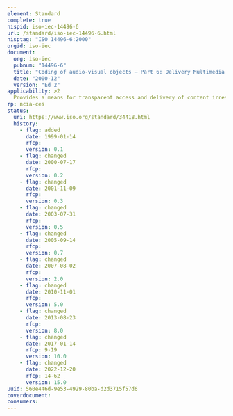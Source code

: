 ```yaml
---
element: Standard
complete: true
nispid: iso-iec-14496-6
url: /standard/iso-iec-14496-6.html
nisptag: "ISO 14496-6:2000"
orgid: iso-iec
document:
  org: iso-iec
  pubnum: "14496-6"
  title: "Coding of audio-visual objects — Part 6: Delivery Multimedia Integration Framework (DMIF)"
  date: "2000-12"
  version: "Ed 2"
applicability: >2
  Provides a means for transparent access and delivery of content irrespective of delivery technologies.
rp: ncia-ces
status:
  uri: https://www.iso.org/standard/34418.html
  history: 
    - flag: added
      date: 1999-01-14
      rfcp: 
      version: 0.1
    - flag: changed
      date: 2000-07-17
      rfcp: 
      version: 0.2
    - flag: changed
      date: 2001-11-09
      rfcp: 
      version: 0.3
    - flag: changed
      date: 2003-07-31
      rfcp: 
      version: 0.5
    - flag: changed
      date: 2005-09-14
      rfcp: 
      version: 0.7
    - flag: changed
      date: 2007-08-02
      rfcp: 
      version: 2.0
    - flag: changed
      date: 2010-11-01
      rfcp: 
      version: 5.0
    - flag: changed
      date: 2013-08-23
      rfcp: 
      version: 8.0
    - flag: changed
      date: 2017-01-14
      rfcp: 9-19
      version: 10.0
    - flag: changed
      date: 2022-12-20
      rfcp: 14-62
      version: 15.0
uuid: 560e446d-9e53-4929-80ba-d2d3715f57d6
coverdocument:
consumers:
---
```

